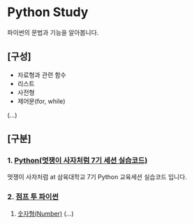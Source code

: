 # Python Study
파이썬의 문법과 기능을 알아봅니다.

## [구성]

- 자료형과 관련 함수
- 리스트
- 사전형
- 제어문(for, while)

(...)

## [구분]

### 1. [Python(멋쟁이 사자처럼 7기 세션 실습코드)](./likelionExam)

멋쟁이 사자처럼 at 삼육대학교 7기 Python 교육세션 실습코드 입니다.



### 2. [점프 투 파이썬](./JumpToPython)
1. [숫자형(Number)](./JumpToPython/Number.py)
(...)